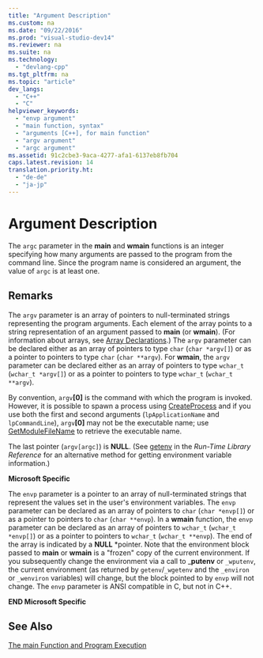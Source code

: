 ```yaml
---
title: "Argument Description"
ms.custom: na
ms.date: "09/22/2016"
ms.prod: "visual-studio-dev14"
ms.reviewer: na
ms.suite: na
ms.technology: 
  - "devlang-cpp"
ms.tgt_pltfrm: na
ms.topic: "article"
dev_langs: 
  - "C++"
  - "C"
helpviewer_keywords: 
  - "envp argument"
  - "main function, syntax"
  - "arguments [C++], for main function"
  - "argv argument"
  - "argc argument"
ms.assetid: 91c2cbe3-9aca-4277-afa1-6137eb8fb704
caps.latest.revision: 14
translation.priority.ht: 
  - "de-de"
  - "ja-jp"
---
```

# Argument Description
The `argc` parameter in the **main** and **wmain** functions is an integer specifying how many arguments are passed to the program from the command line. Since the program name is considered an argument, the value of `argc` is at least one.  
  
## Remarks  
 The `argv` parameter is an array of pointers to null-terminated strings representing the program arguments. Each element of the array points to a string representation of an argument passed to **main** (or **wmain**). (For information about arrays, see [Array Declarations](../vs140/array-declarations.md).) The `argv` parameter can be declared either as an array of pointers to type `char` (`char *argv[]`) or as a pointer to pointers to type `char` (`char **argv`). For **wmain**, the `argv` parameter can be declared either as an array of pointers to type `wchar_t` (`wchar_t *argv[]`) or as a pointer to pointers to type `wchar_t` (`wchar_t **argv`).  
  
 By convention, `argv`**[0]** is the command with which the program is invoked.  However, it is possible to spawn a process using [CreateProcess](http://msdn.microsoft.com/library/windows/desktop/ms682425) and if you use both the first and second arguments (`lpApplicationName` and `lpCommandLine`), `argv`**[0]** may not be the executable name; use [GetModuleFileName](http://msdn.microsoft.com/library/windows/desktop/ms683197) to retrieve the executable name.  
  
 The last pointer (`argv[argc]`) is **NULL**. (See [getenv](../vs140/getenv--_wgetenv.md) in the *Run-Time Library Reference* for an alternative method for getting environment variable information.)  
  
 **Microsoft Specific**  
  
 The `envp` parameter is a pointer to an array of null-terminated strings that represent the values set in the user's environment variables. The `envp` parameter can be declared as an array of pointers to `char` (`char *envp[]`) or as a pointer to pointers to `char` (`char **envp`). In a **wmain** function, the `envp` parameter can be declared as an array of pointers to `wchar_t` (`wchar_t *envp[]`) or as a pointer to pointers to `wchar_t` (`wchar_t **envp`). The end of the array is indicated by a **NULL** \*pointer. Note that the environment block passed to **main** or **wmain** is a "frozen" copy of the current environment. If you subsequently change the environment via a call to _**putenv** or `_wputenv`, the current environment (as returned by `getenv`/`_wgetenv` and the `_environ` or `_wenviron` variables) will change, but the block pointed to by `envp` will not change. The `envp` parameter is ANSI compatible in C, but not in C++.  
  
 **END Microsoft Specific**  
  
## See Also  
 [The main Function and Program Execution](../vs140/main-function-and-program-execution.md)